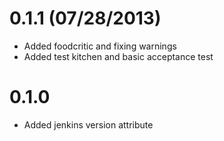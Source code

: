 
# 0.1.1 (07/28/2013)

* Added foodcritic and fixing warnings
* Added test kitchen and basic acceptance test

# 0.1.0

* Added jenkins version attribute

